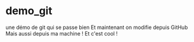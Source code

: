 # demo_git
une démo de git qui se passe bien
Et maintenant on modifie depuis GitHub
Mais aussi depuis ma machine !
Et c'est cool !
